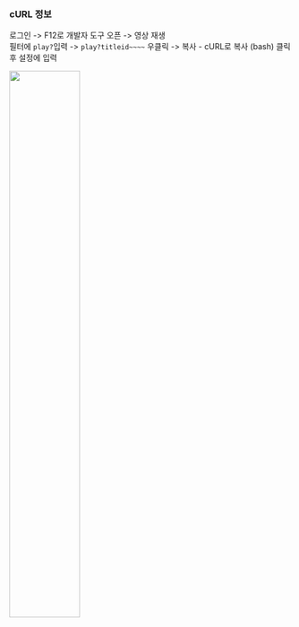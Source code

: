 ### cURL 정보
  로그인 -> F12로 개발자 도구 오픈 -> 영상 재생  
  필터에 `play?`입력 -> `play?titleid~~~~` 우클릭 -> 복사 - cURL로 복사 (bash) 클릭 후 설정에 입력

  <img src="https://media.discordapp.net/attachments/973582802102648882/1037974304819789896/unknown.png" width="50%" />
